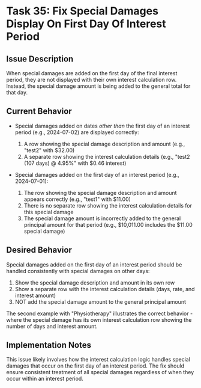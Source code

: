 # Task 35: Fix Special Damages Display On First Day Of Interest Period

## Issue Description

When special damages are added on the first day of the final interest period, they are not displayed with their own interest calculation row. Instead, the special damage amount is being added to the general total for that day.

## Current Behavior

- Special damages added on dates *other than* the first day of an interest period (e.g., 2024-07-02) are displayed correctly:
  1. A row showing the special damage description and amount (e.g., "test2" with $32.00)
  2. A separate row showing the interest calculation details (e.g., "test2 (107 days) @ 4.95%" with $0.46 interest)

- Special damages added on the first day of an interest period (e.g., 2024-07-01):
  1. The row showing the special damage description and amount appears correctly (e.g., "test1" with $11.00) 
  2. There is no separate row showing the interest calculation details for this special damage
  3. The special damage amount is incorrectly added to the general principal amount for that period (e.g., $10,011.00 includes the $11.00 special damage)

## Desired Behavior

Special damages added on the first day of an interest period should be handled consistently with special damages on other days:

1. Show the special damage description and amount in its own row
2. Show a separate row with the interest calculation details (days, rate, and interest amount)
3. NOT add the special damage amount to the general principal amount

The second example with "Physiotherapy" illustrates the correct behavior - where the special damage has its own interest calculation row showing the number of days and interest amount.

## Implementation Notes

This issue likely involves how the interest calculation logic handles special damages that occur on the first day of an interest period. The fix should ensure consistent treatment of all special damages regardless of when they occur within an interest period.
